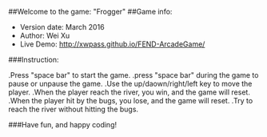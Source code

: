 ##Welcome to the game: "Frogger"
##Game info:
* Version date: March 2016
* Author: Wei Xu
* Live Demo: http://xwpass.github.io/FEND-ArcadeGame/

###Instruction:

.Press "space bar" to start the game.
.press "space bar" during the game to pause or unpause the game.
.Use the up/daown/right/left key to move the player.
.When the player reach the river, you win, and the game will reset.
.When the player hit by the bugs, you lose, and the game will reset.
.Try to reach the river without hitting the bugs.

###Have fun, and happy coding!

